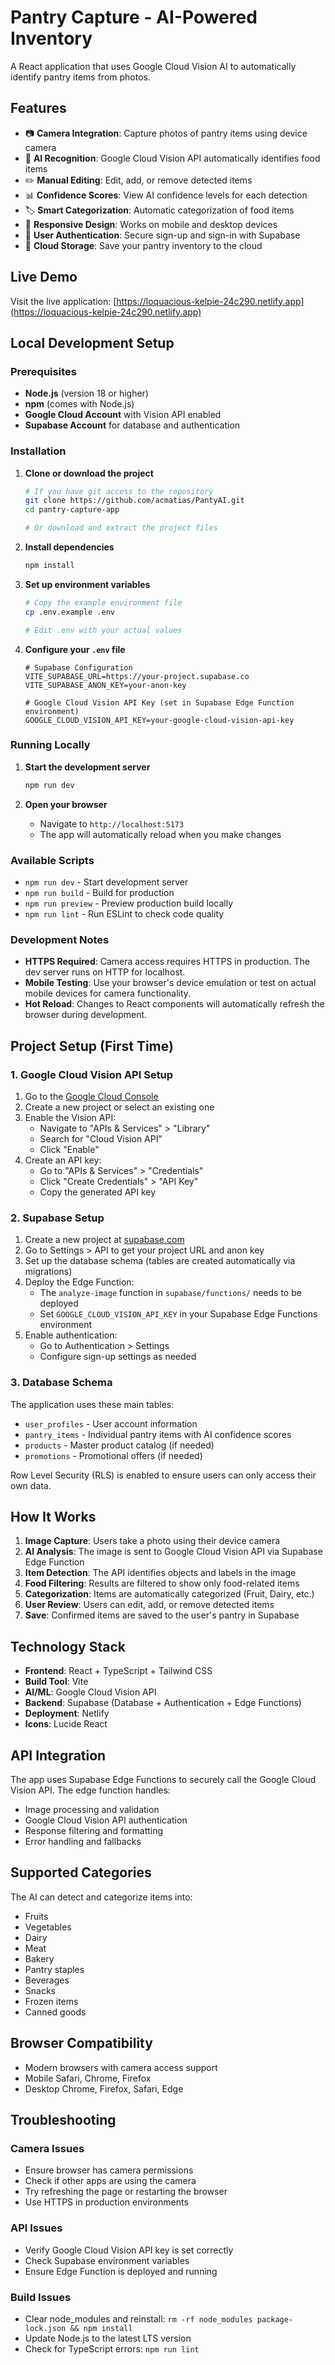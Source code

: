 # Pantry Capture - AI-Powered Inventory

A React application that uses Google Cloud Vision AI to automatically identify pantry items from photos.

## Features

- 📷 **Camera Integration**: Capture photos of pantry items using device camera
- 🤖 **AI Recognition**: Google Cloud Vision API automatically identifies food items
- ✏️ **Manual Editing**: Edit, add, or remove detected items
- 📊 **Confidence Scores**: View AI confidence levels for each detection
- 🏷️ **Smart Categorization**: Automatic categorization of food items
- 📱 **Responsive Design**: Works on mobile and desktop devices
- 🔐 **User Authentication**: Secure sign-up and sign-in with Supabase
- 💾 **Cloud Storage**: Save your pantry inventory to the cloud

## Live Demo

Visit the live application: [https://loquacious-kelpie-24c290.netlify.app](https://loquacious-kelpie-24c290.netlify.app)

## Local Development Setup

### Prerequisites

- **Node.js** (version 18 or higher)
- **npm** (comes with Node.js)
- **Google Cloud Account** with Vision API enabled
- **Supabase Account** for database and authentication

### Installation

1. **Clone or download the project**
   ```bash
   # If you have git access to the repository
   git clone https://github.com/acmatias/PantyAI.git
   cd pantry-capture-app
   
   # Or download and extract the project files
   ```

2. **Install dependencies**
   ```bash
   npm install
   ```

3. **Set up environment variables**
   ```bash
   # Copy the example environment file
   cp .env.example .env
   
   # Edit .env with your actual values
   ```

4. **Configure your `.env` file**
   ```env
   # Supabase Configuration
   VITE_SUPABASE_URL=https://your-project.supabase.co
   VITE_SUPABASE_ANON_KEY=your-anon-key
   
   # Google Cloud Vision API Key (set in Supabase Edge Function environment)
   GOOGLE_CLOUD_VISION_API_KEY=your-google-cloud-vision-api-key
   ```

### Running Locally

1. **Start the development server**
   ```bash
   npm run dev
   ```

2. **Open your browser**
   - Navigate to `http://localhost:5173`
   - The app will automatically reload when you make changes

### Available Scripts

- `npm run dev` - Start development server
- `npm run build` - Build for production
- `npm run preview` - Preview production build locally
- `npm run lint` - Run ESLint to check code quality

### Development Notes

- **HTTPS Required**: Camera access requires HTTPS in production. The dev server runs on HTTP for localhost.
- **Mobile Testing**: Use your browser's device emulation or test on actual mobile devices for camera functionality.
- **Hot Reload**: Changes to React components will automatically refresh the browser during development.

## Project Setup (First Time)

### 1. Google Cloud Vision API Setup

1. Go to the [Google Cloud Console](https://console.cloud.google.com/)
2. Create a new project or select an existing one
3. Enable the Vision API:
   - Navigate to "APIs & Services" > "Library"
   - Search for "Cloud Vision API"
   - Click "Enable"
4. Create an API key:
   - Go to "APIs & Services" > "Credentials"
   - Click "Create Credentials" > "API Key"
   - Copy the generated API key

### 2. Supabase Setup

1. Create a new project at [supabase.com](https://supabase.com)
2. Go to Settings > API to get your project URL and anon key
3. Set up the database schema (tables are created automatically via migrations)
4. Deploy the Edge Function:
   - The `analyze-image` function in `supabase/functions/` needs to be deployed
   - Set `GOOGLE_CLOUD_VISION_API_KEY` in your Supabase Edge Functions environment
5. Enable authentication:
   - Go to Authentication > Settings
   - Configure sign-up settings as needed

### 3. Database Schema

The application uses these main tables:
- `user_profiles` - User account information
- `pantry_items` - Individual pantry items with AI confidence scores
- `products` - Master product catalog (if needed)
- `promotions` - Promotional offers (if needed)

Row Level Security (RLS) is enabled to ensure users can only access their own data.

## How It Works

1. **Image Capture**: Users take a photo using their device camera
2. **AI Analysis**: The image is sent to Google Cloud Vision API via Supabase Edge Function
3. **Item Detection**: The API identifies objects and labels in the image
4. **Food Filtering**: Results are filtered to show only food-related items
5. **Categorization**: Items are automatically categorized (Fruit, Dairy, etc.)
6. **User Review**: Users can edit, add, or remove detected items
7. **Save**: Confirmed items are saved to the user's pantry in Supabase

## Technology Stack

- **Frontend**: React + TypeScript + Tailwind CSS
- **Build Tool**: Vite
- **AI/ML**: Google Cloud Vision API
- **Backend**: Supabase (Database + Authentication + Edge Functions)
- **Deployment**: Netlify
- **Icons**: Lucide React

## API Integration

The app uses Supabase Edge Functions to securely call the Google Cloud Vision API. The edge function handles:

- Image processing and validation
- Google Cloud Vision API authentication
- Response filtering and formatting
- Error handling and fallbacks

## Supported Categories

The AI can detect and categorize items into:
- Fruits
- Vegetables  
- Dairy
- Meat
- Bakery
- Pantry staples
- Beverages
- Snacks
- Frozen items
- Canned goods

## Browser Compatibility

- Modern browsers with camera access support
- Mobile Safari, Chrome, Firefox
- Desktop Chrome, Firefox, Safari, Edge

## Troubleshooting

### Camera Issues
- Ensure browser has camera permissions
- Check if other apps are using the camera
- Try refreshing the page or restarting the browser
- Use HTTPS in production environments

### API Issues
- Verify Google Cloud Vision API key is set correctly
- Check Supabase environment variables
- Ensure Edge Function is deployed and running

### Build Issues
- Clear node_modules and reinstall: `rm -rf node_modules package-lock.json && npm install`
- Update Node.js to the latest LTS version
- Check for TypeScript errors: `npm run lint`
